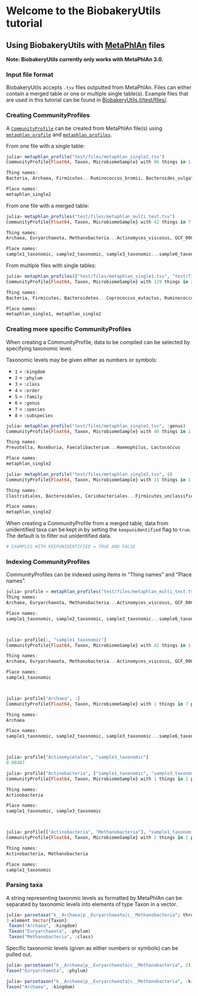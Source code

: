 # Welcome to the BiobakeryUtils tutorial

## Using BiobakeryUtils with [MetaPhlAn](https://github.com/biobakery/MetaPhlAn/wiki/MetaPhlAn-3.0) files
**Note: BiobakeryUtils currently only works with MetaPhlAn 3.0.**

### Input file format

BiobakeryUtils accepts `.tsv` files outputted from MetaPhlAn.
Files can either contain a merged table or one or multiple single table(s).
Example files that are used in this tutorial can be found in [BiobakeryUtils.jl/test/files/](https://github.com/BioJulia/BiobakeryUtils.jl/tree/main/test/files).

### Creating CommunityProfiles

A [`CommunityProfile`](@ref) can be created from MetaPhlAn file(s) using [`metaphlan_profile`](@ref) and [`metaphlan_profiles`](@ref).

From one file with a single table:

``` julia
julia> metaphlan_profile("test/files/metaphlan_single2.tsv")
CommunityProfile{Float64, Taxon, MicrobiomeSample} with 96 things in 1 places

Thing names:
Bacteria, Archaea, Firmicutes...Ruminococcus_bromii, Bacteroides_vulgatus

Place names:
metaphlan_single2
```

From one file with a merged table:

``` julia
julia> metaphlan_profiles("test/files/metaphlan_multi_test.tsv")
CommunityProfile{Float64, Taxon, MicrobiomeSample} with 42 things in 7 places

Thing names:
Archaea, Euryarchaeota, Methanobacteria...Actinomyces_viscosus, GCF_000175315

Place names:
sample1_taxonomic, sample2_taxonomic, sample3_taxonomic...sample6_taxonomic, sample7_taxonomic
```

From multiple files with single tables:

```julia
julia> metaphlan_profiles(["test/files/metaphlan_single1.tsv", "test/files/metaphlan_single2.tsv"])
CommunityProfile{Float64, Taxon, MicrobiomeSample} with 129 things in 2 places

Thing names:
Bacteria, Firmicutes, Bacteroidetes...Coprococcus_eutactus, Ruminococcus_bromii

Place names:
metaphlan_single1, metaphlan_single2
```

### Creating more specific CommunityProfiles

When creating a CommunityProfile, data to be compiled can be selected by specifying taxonomic level.

Taxonomic levels may be given either as numbers or symbols:
- `1` = `:kingdom`
- `2` = `:phylum`
- `3` = `:class`
- `4` = `:order`
- `5` = `:family`
- `6` = `:genus`
- `7` = `:species`
- `8` = `:subspecies`


```julia
julia> metaphlan_profile("test/files/metaphlan_single2.tsv", :genus)
CommunityProfile{Float64, Taxon, MicrobiomeSample} with 40 things in 1 places

Thing names:
Prevotella, Roseburia, Faecalibacterium...Haemophilus, Lactococcus

Place names:
metaphlan_single2
```

```julia
julia> metaphlan_profile("test/files/metaphlan_single2.tsv", 4)
CommunityProfile{Float64, Taxon, MicrobiomeSample} with 11 things in 1 places

Thing names:
Clostridiales, Bacteroidales, Coriobacteriales...Firmicutes_unclassified, Pasteurellales

Place names:
metaphlan_single2
```

When creating a CommunityProfile from a merged table, data from unidentified taxa can be kept in by setting the `keepunidentified` flag to `true`. The default is to filter out unidentified data.

```julia
# EXAMPLES WITH KEEPUNIDENTIFIED = TRUE AND FALSE
```

### Indexing CommunityProfiles
CommunityProfiles can be indexed using items in "Thing names" and "Place names".

```julia
julia> profile = metaphlan_profiles("test/files/metaphlan_multi_test.tsv")CommunityProfile{Float64, Taxon, MicrobiomeSample} with 42 things in 7 places
Thing names:
Archaea, Euryarchaeota, Methanobacteria...Actinomyces_viscosus, GCF_000175315

Place names:
sample1_taxonomic, sample2_taxonomic, sample3_taxonomic...sample6_taxonomic, sample7_taxonomic



julia> profile[:, "sample1_taxonomic"]
CommunityProfile{Float64, Taxon, MicrobiomeSample} with 42 things in 1 places

Thing names:
Archaea, Euryarchaeota, Methanobacteria...Actinomyces_viscosus, GCF_000175315

Place names:
sample1_taxonomic



julia> profile["Archaea", :]
CommunityProfile{Float64, Taxon, MicrobiomeSample} with 1 things in 7 places

Thing names:
Archaea

Place names:
sample1_taxonomic, sample2_taxonomic, sample3_taxonomic...sample6_taxonomic, sample7_taxonomic



julia> profile["Actinomycetales", "sample3_taxonomic"]
0.08487

julia> profile["Actinobacteria", ["sample1_taxonomic", "sample3_taxonomic"]]
CommunityProfile{Float64, Taxon, MicrobiomeSample} with 1 things in 2 places

Thing names:
Actinobacteria

Place names:
sample1_taxonomic, sample3_taxonomic



julia> profile[["Actinobacteria", "Methanobacteria"], "sample1_taxonomic"]
CommunityProfile{Float64, Taxon, MicrobiomeSample} with 2 things in 1 places

Thing names:
Actinobacteria, Methanobacteria

Place names:
sample1_taxonomic
```

### Parsing taxa

A string representing taxonmic levels as formatted by MetaPhlAn can be separated by taxonomic levels into elements of type Taxon in a vector.

```julia
julia> parsetaxa("k__Archaea|p__Euryarchaeota|c__Methanobacteria"; throw_error = true)
3-element Vector{Taxon}:
 Taxon("Archaea", :kingdom)
 Taxon("Euryarchaeota", :phylum)
 Taxon("Methanobacteria", :class)
```

Specific taxonomic levels (given as either numbers or symbols) can be pulled out.

```julia
julia> parsetaxon("k__Archaea|p__Euryarchaeota|c__Methanobacteria", 2)
Taxon("Euryarchaeota", :phylum)
```

```julia
julia> parsetaxon("k__Archaea|p__Euryarchaeota|c__Methanobacteria", :kingdom)
Taxon("Archaea", :kingdom)
```